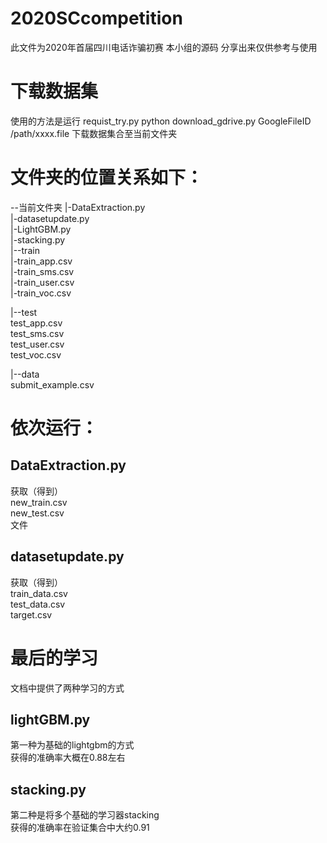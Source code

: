 # 2020SCcompetition

此文件为2020年首届四川电话诈骗初赛 本小组的源码
分享出来仅供参考与使用

# 下载数据集
使用的方法是运行 requist_try.py 
python download_gdrive.py GoogleFileID /path/xxxx.file
下载数据集合至当前文件夹

# 文件夹的位置关系如下：

--当前文件夹
 |-DataExtraction.py  
 |-datasetupdate.py  
 |-LightGBM.py  
 |-stacking.py  
 |--train    
    |-train_app.csv  
    |-train_sms.csv  
    |-train_user.csv  
    |-train_voc.csv  
     
 |--test  
    test_app.csv  
    test_sms.csv  
    test_user.csv  
    test_voc.csv  
    
 |--data  
    submit_example.csv  
# 依次运行：

## DataExtraction.py
获取（得到）  
new_train.csv  
new_test.csv  
文件  

## datasetupdate.py
获取（得到）  
train_data.csv  
test_data.csv  
target.csv  

# 最后的学习

文档中提供了两种学习的方式  

## lightGBM.py
第一种为基础的lightgbm的方式  
获得的准确率大概在0.88左右  

## stacking.py
第二种是将多个基础的学习器stacking   
获得的准确率在验证集合中大约0.91  

